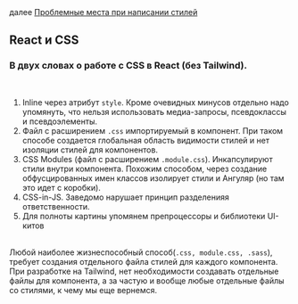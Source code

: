 <div>
далее
<a href="03.md">
Проблемные места при написании стилей
</a>
</div>

<h2>React и CSS</h2>

<h3>
В двух словах о работе с CSS в React (без Tailwind).
</h3>

<br/>

<ol>
<li>
Inline через атрибут <code>style</code>. Кроме очевидных минусов отдельно надо упомянуть, что нельзя использовать медиа-запросы, псевдоклассы и псевдоэлементы.
</li>
<li>
Файл с расширением  <code>.css</code> импортируемый в компонент.
При таком способе создается глобальная область видимости стилей и нет изоляции стилей для компонентов.
</li>
<li>
CSS Modules (файл с расширением <code>.module.css</code>). Инкапсулируют стили внутри компонента. Похожим способом, через создание обфусцированных имен классов изолирует стили и Ангуляр (но там это идет с коробки).
</li>
<li>
CSS-in-JS. Заведомо нарушает принцип разделенияя ответственности.
</li>
<li>
Для полноты картины упомянем препроцессоры и библиотеки UI-китов 
</li>
</ol>

<br/>

<div>
Любой наиболее жизнеспособный способ(<code>.css, module.css, .sass</code>), требует создания отдельного файла стилей для каждого компонента.
<br/>
При разработке на Tailwind, нет необходимости создавать отдельные файлы для компонента, а за частую и вообще любые отдельные файлы со стилями, к чему мы еще вернемся. 
</div>
